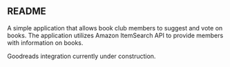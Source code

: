 ## README

A simple application that allows book club members to suggest and vote on books. The application utilizes Amazon ItemSearch API to provide members with information on books.

Goodreads integration currently under construction.
